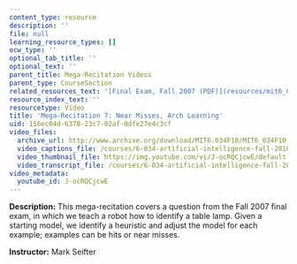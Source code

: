 ```yaml
---
content_type: resource
description: ''
file: null
learning_resource_types: []
ocw_type: ''
optional_tab_title: ''
optional_text: ''
parent_title: Mega-Recitation Videos
parent_type: CourseSection
related_resources_text: '[Final Exam, Fall 2007 (PDF)](resources/mit6_034f10_final_2007)'
resource_index_text: ''
resourcetype: Video
title: 'Mega-Recitation 7: Near Misses, Arch Learning'
uid: 156ec04d-6378-23c7-02af-0dfe27e4c3cf
video_files:
  archive_url: http://www.archive.org/download/MIT6.034F10/MIT6_034F10_rec07_300k.mp4
  video_captions_file: /courses/6-034-artificial-intelligence-fall-2010/5ad9a9efc10c57009f3dcbf1d84f8f6c_J-ocRQCjcwE.vtt
  video_thumbnail_file: https://img.youtube.com/vi/J-ocRQCjcwE/default.jpg
  video_transcript_file: /courses/6-034-artificial-intelligence-fall-2010/f156579175e550e4c332f163eb073621_J-ocRQCjcwE.pdf
video_metadata:
  youtube_id: J-ocRQCjcwE
---
```


**Description:** This mega-recitation covers a question from the Fall 2007 final exam, in which we teach a robot how to identify a table lamp. Given a starting model, we identify a heuristic and adjust the model for each example; examples can be hits or near misses.

**Instructor:** Mark Seifter